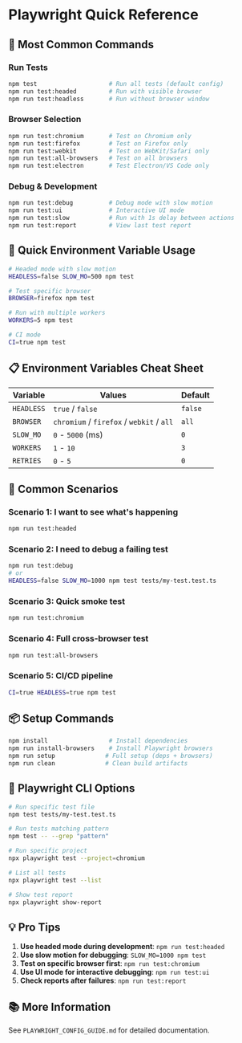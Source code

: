 # Playwright Quick Reference

## 🚀 Most Common Commands

### Run Tests
```bash
npm test                    # Run all tests (default config)
npm run test:headed         # Run with visible browser
npm run test:headless       # Run without browser window
```

### Browser Selection
```bash
npm run test:chromium       # Test on Chromium only
npm run test:firefox        # Test on Firefox only
npm run test:webkit         # Test on WebKit/Safari only
npm run test:all-browsers   # Test on all browsers
npm run test:electron       # Test Electron/VS Code only
```

### Debug & Development
```bash
npm run test:debug          # Debug mode with slow motion
npm run test:ui             # Interactive UI mode
npm run test:slow           # Run with 1s delay between actions
npm run test:report         # View last test report
```

## 🎯 Quick Environment Variable Usage

```bash
# Headed mode with slow motion
HEADLESS=false SLOW_MO=500 npm test

# Test specific browser
BROWSER=firefox npm test

# Run with multiple workers
WORKERS=5 npm test

# CI mode
CI=true npm test
```

## 📋 Environment Variables Cheat Sheet

| Variable | Values | Default |
|----------|--------|---------|
| `HEADLESS` | `true` / `false` | `false` |
| `BROWSER` | `chromium` / `firefox` / `webkit` / `all` | `all` |
| `SLOW_MO` | `0` - `5000` (ms) | `0` |
| `WORKERS` | `1` - `10` | `3` |
| `RETRIES` | `0` - `5` | `0` |

## 🔧 Common Scenarios

### Scenario 1: I want to see what's happening
```bash
npm run test:headed
```

### Scenario 2: I need to debug a failing test
```bash
npm run test:debug
# or
HEADLESS=false SLOW_MO=1000 npm test tests/my-test.test.ts
```

### Scenario 3: Quick smoke test
```bash
npm run test:chromium
```

### Scenario 4: Full cross-browser test
```bash
npm run test:all-browsers
```

### Scenario 5: CI/CD pipeline
```bash
CI=true HEADLESS=true npm test
```

## 📦 Setup Commands

```bash
npm install                 # Install dependencies
npm run install-browsers    # Install Playwright browsers
npm run setup              # Full setup (deps + browsers)
npm run clean              # Clean build artifacts
```

## 🎨 Playwright CLI Options

```bash
# Run specific test file
npm test tests/my-test.test.ts

# Run tests matching pattern
npm test -- --grep "pattern"

# Run specific project
npx playwright test --project=chromium

# List all tests
npx playwright test --list

# Show test report
npx playwright show-report
```

## 💡 Pro Tips

1. **Use headed mode during development**: `npm run test:headed`
2. **Use slow motion for debugging**: `SLOW_MO=1000 npm test`
3. **Test on specific browser first**: `npm run test:chromium`
4. **Use UI mode for interactive debugging**: `npm run test:ui`
5. **Check reports after failures**: `npm run test:report`

## 📚 More Information

See `PLAYWRIGHT_CONFIG_GUIDE.md` for detailed documentation.